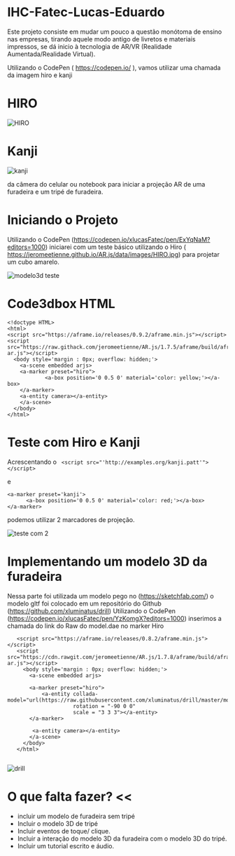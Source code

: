 # IHC-Fatec-Lucas-Eduardo
Este projeto consiste em mudar um pouco a questão monótoma de ensino nas empresas, tirando aquele modo 
antigo de livretos e materiais impressos, se dá inicio à tecnologia de AR/VR (Realidade Aumentada/Realidade Virtual).

Utilizando o CodePen ( https://codepen.io/ ), vamos utilizar uma chamada da imagem hiro e kanji

# HIRO
![HIRO](https://user-images.githubusercontent.com/37638307/66013913-619d1f00-e4a3-11e9-8acb-737d1dc064fb.jpg) 

 

# Kanji
![kanji](https://user-images.githubusercontent.com/37638307/66013856-33b7da80-e4a3-11e9-909e-38a0b029908c.png)

da câmera do celular ou notebook para iniciar a projeção AR de uma furadeira e um tripé de furadeira.

# Iniciando o Projeto

Utilizando o CodePen (https://codepen.io/xlucasFatec/pen/ExYqNaM?editors=1000) iniciarei com um teste básico utilizando o Hiro ( https://jeromeetienne.github.io/AR.js/data/images/HIRO.jpg) para projetar um cubo amarelo.

![modelo3d teste](https://user-images.githubusercontent.com/37638307/66013316-23066500-e4a1-11e9-9977-761825313856.png)

# Code3dbox HTML

```
<!doctype HTML>
<html>
<script src="https://aframe.io/releases/0.9.2/aframe.min.js"></script>
<script src="https://raw.githack.com/jeromeetienne/AR.js/1.7.5/aframe/build/aframe-ar.js"></script>
  <body style='margin : 0px; overflow: hidden;'>
    <a-scene embedded arjs>
  	<a-marker preset="hiro">
            <a-box position='0 0.5 0' material='color: yellow;'></a-box>
  	</a-marker>
  	<a-entity camera></a-entity>
    </a-scene>
  </body>
</html>
```
# Teste com Hiro e Kanji

Acrescentando o 
``` <script src="'http://examples.org/kanji.patt'"></script>```

e

```
<a-marker preset='kanji'>
      <a-box position='0 0.5 0' material='color: red;'></a-box>
</a-marker> 
```
    
 podemos utilizar 2 marcadores de projeção.

![teste com 2](https://user-images.githubusercontent.com/37638307/66015023-619f1e00-e4a7-11e9-8381-faec157d4829.png)

# Implementando um modelo 3D da furadeira
 Nessa parte foi utilizada um modelo pego no (https://sketchfab.com/)
 o modelo gltf foi colocado em um repositório do Github (https://github.com/xluminatus/drill)
 Utilizando o CodePen (https://codepen.io/xlucasFatec/pen/YzKomgX?editors=1000) 
 inserimos a chamada do link do Raw do model.dae no marker Hiro
 
 ``` <html>
    <script src="https://aframe.io/releases/0.8.2/aframe.min.js"></script>
    <script src="https://cdn.rawgit.com/jeromeetienne/AR.js/1.7.8/aframe/build/aframe-ar.js"></script>
      <body style='margin : 0px; overflow: hidden;'>
        <a-scene embedded arjs>
            
        <a-marker preset="hiro">
            <a-entity collada-model="url(https://raw.githubusercontent.com/xluminatus/drill/master/model.dae)"
                      rotation = "-90 0 0"
                      scale = "3 3 3"></a-entity>
        </a-marker>
          
         <a-entity camera></a-entity>
        </a-scene>
      </body>
    </html>
    
```
![drill](https://user-images.githubusercontent.com/37638307/66042538-1579cb00-e4f3-11e9-90ce-2bdcccb40d8a.png)


# O que falta fazer? <<
* incluir um modelo de furadeira sem tripé 
* Incluir o modelo 3D de tripé 
* Incluir eventos de toque/ clique.
* Incluir a interação do modelo 3D da furadeira com o modelo 3D do tripé.
* Incluir um tutorial escrito e áudio. 
